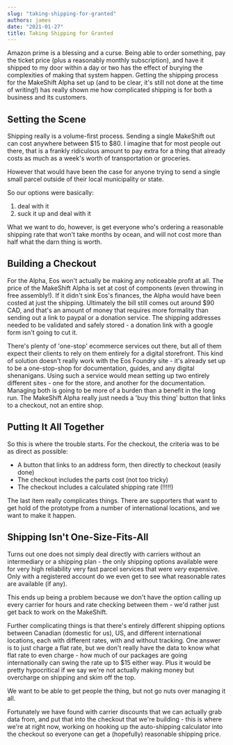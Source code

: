 ```yaml
---
slug: "taking-shipping-for-granted"
authors: james
date: "2021-01-27"
title: Taking Shipping for Granted
---
```


Amazon prime is a blessing and a curse. Being able to order something, pay the ticket price (plus a reasonably monthly subscription), and have it shipped to my door within a day or two has the effect of burying the complexities of making that system happen. Getting the shipping process for the MakeShift Alpha set up (and to be clear, it's still not done at the time of writing!) has really shown me how complicated shipping is for both a business and its customers.

## Setting the Scene

Shipping really is a volume-first process. Sending a single MakeShift out can cost anywhere between \$15 to \$80. I imagine that for most people out there, that is a frankly ridiculous amount to pay extra for a thing that already costs as much as a week's worth of transportation or groceries.

However that would have been the case for anyone trying to send a single small parcel outside of their local municipality or state.

So our options were basically:

1) deal with it
2) suck it up and deal with it

What we want to do, however, is get everyone who's ordering a reasonable shipping rate that won't take months by ocean, and will not cost more than half what the darn thing is worth.

## Building a Checkout

For the Alpha, Eos won't actually be making any noticeable profit at all. The price of the MakeShift Alpha is set at cost of components (even throwing in free assembly!). If it didn't sink Eos's finances, the Alpha would have been costed at just the shipping. Ultimately the bill still comes out around $90 CAD, and that's an amount of money that requires more formality than sending out a link to paypal or a donation service. The shipping addresses needed to be validated and safely stored - a donation link with a google form isn't going to cut it.

There's plenty of  'one-stop' ecommerce services out there, but all of them expect their clients to rely on them entirely for a digital storefront. This kind of solution doesn't really work with the Eos Foundry site - it's already set up to be a one-stop-shop for documentation, guides, and any digital shenanigans. Using such a service would mean setting up two entirely different sites - one for the store, and another for the documentation. Managing both is going to be more of a burden than a benefit in the long run. The MakeShift Alpha really just needs a 'buy this thing' button that links to a checkout, not an entire shop.

## Putting It All Together

So this is where the trouble starts. For the checkout, the criteria was to be as direct as possible:

- A button that links to an address form, then directly to checkout (easily done)
- The checkout includes the parts cost (not too tricky)
- The checkout includes a calculated shipping rate (!!!!!)

The last item really complicates things. There are supporters that want to get hold of the prototype from a number of international locations, and we want to make it happen.

## Shipping Isn't One-Size-Fits-All

Turns out one does not simply deal directly with carriers without an intermediary or a shipping plan - the only shipping options available were for very high reliability very fast parcel services that were *very* expensive. Only with a registered account do we even get to see what reasonable rates are available (if any).

This ends up being a problem because we don't have the option calling up every carrier for hours and rate checking between them - we'd rather just get back to work on the MakeShift.

Further complicating things is that there's entirely different shipping options between Canadian (domestic for us), US, and different international locations, each with different rates, with and without tracking. One answer is to just charge a flat rate, but we don't really have the data to know what flat rate to even charge - how much of our packages are going internationally can swing the rate up to $15 either way. Plus it would be pretty hypocritical if we say we're not actually making money but overcharge on shipping and skim off the top.

We want to be able to get people the thing, but not go nuts over managing it all.

Fortunately we have found with carrier discounts that we can actually grab data from, and put that into the checkout that we're building - this is where we're at right now, working on hooking up the auto-shipping calculator into the checkout so everyone can get a (hopefully) reasonable shipping price.
